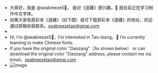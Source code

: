 - 大家好，我是 @seabreeze5👋， 我对《道藏》感兴趣，🌱 我目前正在学习制作中文字体。 
- 如果大家有原彩本《道藏》（如下图）或可下载原彩本《道藏》的地址，欢迎通过邮箱和我联系。seabreezetao@gmai.com
- 
- Hi, I’m @seabreeze5👋，I’m interested in Tao-tsang，🌱 I’m currently learning to make Chinese fonts.
- If you have the original color "Daozang"（As shown below） or can download the original color "Daozang" address, please contact me via email。seabreezetao@gmai.com
- ![image](https://github.com/user-attachments/assets/98f945db-0912-4508-9be7-15668c8da7cc)  



<!---
seabreeze5/seabreeze5 is a ✨ special ✨ repository because its `README.md` (this file) appears on your GitHub profile.
You can click the Preview link to take a look at your changes.
--->
